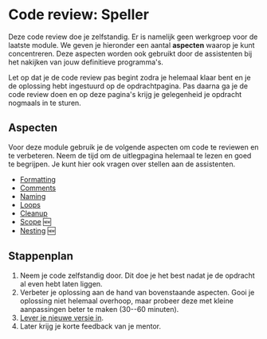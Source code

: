 # Code review: Speller

Deze code review doe je zelfstandig. Er is namelijk geen werkgroep voor de laatste module. We geven je hieronder een aantal **aspecten** waarop je kunt concentreren. Deze aspecten worden ook gebruikt door de assistenten bij het nakijken van jouw definitieve programma's.

Let op dat je de code review pas begint zodra je helemaal klaar bent en je de oplossing hebt ingestuurd op de opdrachtpagina. Pas daarna ga je de code review doen en op deze pagina's krijg je gelegenheid je opdracht nogmaals in te sturen.

## Aspecten

Voor deze module gebruik je de volgende aspecten om code te reviewen en te verbeteren. Neem de tijd om de uitlegpagina helemaal te lezen en goed te begrijpen. Je kunt hier ook vragen over stellen aan de assistenten.

- [Formatting](/quality/aspects/formatting)
- [Comments](/quality/aspects/comments)
- [Naming](/quality/aspects/naming)
- [Loops](/quality/aspects/loops)
- [Cleanup](/quality/aspects/cleanup)
- [Scope](/quality/aspects/scope) 🆕
- [Nesting](/quality/aspects/nesting) 🆕

## Stappenplan

1.  Neem je code zelfstandig door. Dit doe je het best nadat je de opdracht al even hebt laten liggen.
2.  Verbeter je oplossing aan de hand van bovenstaande aspecten. Gooi je oplossing niet helemaal overhoop, maar probeer deze met kleine aanpassingen beter te maken (30--60 minuten).
3.  [Lever je nieuwe versie in](/modules/m6/revised).
4.  Later krijg je korte feedback van je mentor.
